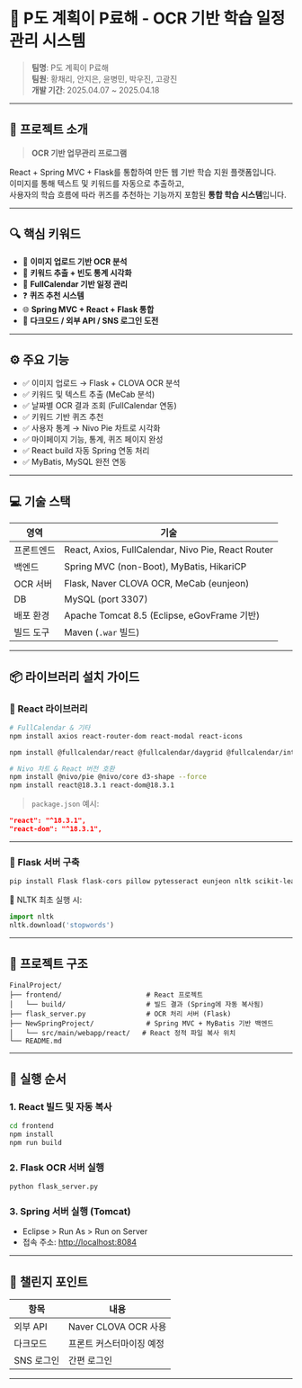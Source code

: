 # 🧠 P도 계획이 P료해 - OCR 기반 학습 일정 관리 시스템

> **팀명**: P도 계획이 P료해  
> **팀원**: 황채리, 안지은, 윤병민, 박우진, 고광진  
> **개발 기간**: 2025.04.07 ~ 2025.04.18  

---

## 📝 프로젝트 소개

> **OCR 기반 업무관리 프로그램**

React + Spring MVC + Flask를 통합하여 만든 웹 기반 학습 지원 플랫폼입니다.  
이미지를 통해 텍스트 및 키워드를 자동으로 추출하고,  
사용자의 학습 흐름에 따라 퀴즈를 추천하는 기능까지 포함된 **통합 학습 시스템**입니다.

---

## 🔍 핵심 키워드

- 📸 **이미지 업로드 기반 OCR 분석**
- 🧠 **키워드 추출 + 빈도 통계 시각화**
- 📅 **FullCalendar 기반 일정 관리**
- ❓ **퀴즈 추천 시스템**
- 🌐 **Spring MVC + React + Flask 통합**
- 🌙 **다크모드 / 외부 API / SNS 로그인 도전**

---

## ⚙️ 주요 기능

- ✅ 이미지 업로드 → Flask + CLOVA OCR 분석
- ✅ 키워드 및 텍스트 추출 (MeCab 분석)
- ✅ 날짜별 OCR 결과 조회 (FullCalendar 연동)
- ✅ 키워드 기반 퀴즈 추천
- ✅ 사용자 통계 → Nivo Pie 차트로 시각화
- ✅ 마이페이지 기능, 통계, 퀴즈 페이지 완성
- ✅ React build 자동 Spring 연동 처리
- ✅ MyBatis, MySQL 완전 연동

---

## 💻 기술 스택

| 영역         | 기술                                                    |
|--------------|---------------------------------------------------------|
| 프론트엔드   | React, Axios, FullCalendar, Nivo Pie, React Router     |
| 백엔드       | Spring MVC (non-Boot), MyBatis, HikariCP               |
| OCR 서버     | Flask, Naver CLOVA OCR, MeCab (eunjeon)                |
| DB           | MySQL (port 3307)                                       |
| 배포 환경    | Apache Tomcat 8.5 (Eclipse, eGovFrame 기반)            |
| 빌드 도구    | Maven (`.war` 빌드)                                     |

---

## 📦 라이브러리 설치 가이드

### 🔸 React 라이브러리

```bash
# FullCalendar & 기타
npm install axios react-router-dom react-modal react-icons

npm install @fullcalendar/react @fullcalendar/daygrid @fullcalendar/interaction

# Nivo 차트 & React 버전 호환
npm install @nivo/pie @nivo/core d3-shape --force
npm install react@18.3.1 react-dom@18.3.1
```

> `package.json` 예시:
```json
"react": "^18.3.1",
"react-dom": "^18.3.1",
```

---

### 🔸 Flask 서버 구축

```bash
pip install Flask flask-cors pillow pytesseract eunjeon nltk scikit-learn
```

📌 NLTK 최초 실행 시:
```python
import nltk
nltk.download('stopwords')
```

---

## 📁 프로젝트 구조

```
FinalProject/
├── frontend/                     # React 프로젝트
│   └── build/                    # 빌드 결과 (Spring에 자동 복사됨)
├── flask_server.py               # OCR 처리 서버 (Flask)
├── NewSpringProject/             # Spring MVC + MyBatis 기반 백엔드
│   └── src/main/webapp/react/   # React 정적 파일 복사 위치
└── README.md
```

---

## 🚀 실행 순서

### 1. React 빌드 및 자동 복사
```bash
cd frontend
npm install
npm run build
```

### 2. Flask OCR 서버 실행
```bash
python flask_server.py
```

### 3. Spring 서버 실행 (Tomcat)
- Eclipse > Run As > Run on Server
- 접속 주소: [http://localhost:8084](http://localhost:8084)

---

## 💬 챌린지 포인트

| 항목            | 내용                         |
|-----------------|------------------------------|
| 외부 API        | Naver CLOVA OCR 사용         |
| 다크모드        | 프론트 커스터마이징 예정     |
| SNS 로그인  |    간편 로그인              |

---



